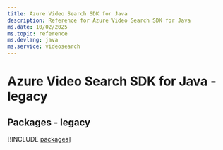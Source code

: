 ```yaml
---
title: Azure Video Search SDK for Java
description: Reference for Azure Video Search SDK for Java
ms.date: 10/02/2025
ms.topic: reference
ms.devlang: java
ms.service: videosearch
---
```

# Azure Video Search SDK for Java - legacy
## Packages - legacy
[!INCLUDE [packages](video-search-index.md)]